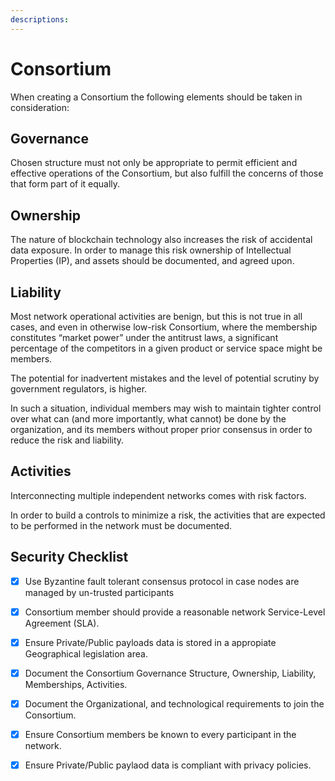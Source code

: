 ```yaml
---
descriptions:
---
```


# Consortium

When creating a Consortium the following elements should be taken in consideration:

## Governance

Chosen structure must not only be appropriate to permit efficient and effective operations of the Consortium,
but also fulfill the concerns of those that form part of it equally.

## Ownership

The nature of blockchain technology also increases the risk of accidental data exposure. In order to manage this risk
ownership of Intellectual Properties (IP), and assets should be documented, and agreed upon.

## Liability

Most network operational activities are benign, but this is not true in all cases,
and even in otherwise low-risk Consortium, where the membership constitutes “market power” under the antitrust
laws, a significant percentage of the competitors in a given product or service space might be members.

The potential for inadvertent mistakes and the level of potential scrutiny by government regulators, is higher.

In such a situation, individual members may wish to maintain tighter control over what can (and more importantly, what cannot) be done
by the organization, and its members without proper prior consensus in order to reduce the risk and liability.

## Activities

Interconnecting multiple independent networks comes with risk factors.

In order to build a controls to minimize a risk, the activities that are expected to be performed in the network must be documented.

## Security Checklist

- [x] Use Byzantine fault tolerant consensus protocol in case nodes are managed by un-trusted participants

- [x] Consortium member should provide a reasonable network Service-Level Agreement (SLA).

- [x] Ensure Private/Public payloads data is stored in a appropiate Geographical legislation area.

- [x] Document the Consortium Governance Structure, Ownership, Liability, Memberships, Activities.

- [x] Document the Organizational, and technological requirements to join the Consortium.

- [x] Ensure Consortium members be known to every participant in the network.

- [x] Ensure Private/Public paylaod data is compliant with privacy policies.
